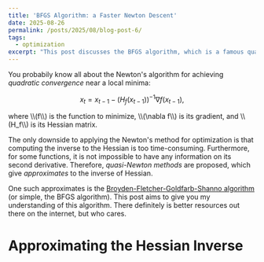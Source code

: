 ```yaml
---
title: 'BFGS Algorithm: a Faster Newton Descent'
date: 2025-08-26
permalink: /posts/2025/08/blog-post-6/
tags:
  - optimization
excerpt: "This post discusses the BFGS algorithm, which is a famous quasi-Newton method for optimization that enjoys superlinear convergence but without the need of calculating the inverse to a Hessian."
---
```


You probabily know all about the Newton's algorithm for achieving *quadratic convergence* near a local minima:
<p>

$$
	x_{t} = x_{t-1} - \left(H_f(x_{t-1})\right)^{-1} \nabla f(x_{t-1}),
$$
</p>
where \\(f\\) is the function to minimize, \\(\nabla f\\) is its gradient, and \\(H_f\\) is its Hessian matrix.

The only downside to applying the Newton's method for optimization is that computing the inverse to the Hessian is too time-consuming. Furthermore, for some functions, it is not impossible to have any information on its second derivative. Therefore, *quasi-Newton methods* are proposed, which give *approximates* to the inverse of Hessian.

One such approximates is the [Broyden-Fletcher-Goldfarb-Shanno algorithm](https://en.wikipedia.org/wiki/Broyden%E2%80%93Fletcher%E2%80%93Goldfarb%E2%80%93Shanno_algorithm) (or simple, the BFGS algorithm). This post aims to give you my understanding of this algorithm. There definitely is better resources out there on the internet, but who cares.

# Approximating the Hessian Inverse